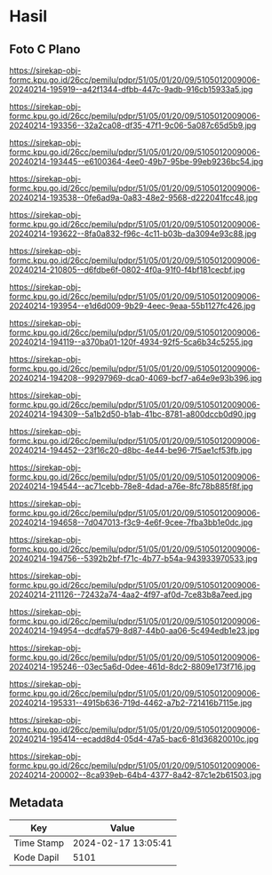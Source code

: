 # Hasil

## Foto C Plano

https://sirekap-obj-formc.kpu.go.id/26cc/pemilu/pdpr/51/05/01/20/09/5105012009006-20240214-195919--a42f1344-dfbb-447c-9adb-916cb15933a5.jpg

https://sirekap-obj-formc.kpu.go.id/26cc/pemilu/pdpr/51/05/01/20/09/5105012009006-20240214-193356--32a2ca08-df35-47f1-9c06-5a087c65d5b9.jpg

https://sirekap-obj-formc.kpu.go.id/26cc/pemilu/pdpr/51/05/01/20/09/5105012009006-20240214-193445--e6100364-4ee0-49b7-95be-99eb9236bc54.jpg

https://sirekap-obj-formc.kpu.go.id/26cc/pemilu/pdpr/51/05/01/20/09/5105012009006-20240214-193538--0fe6ad9a-0a83-48e2-9568-d222041fcc48.jpg

https://sirekap-obj-formc.kpu.go.id/26cc/pemilu/pdpr/51/05/01/20/09/5105012009006-20240214-193622--8fa0a832-f96c-4c11-b03b-da3094e93c88.jpg

https://sirekap-obj-formc.kpu.go.id/26cc/pemilu/pdpr/51/05/01/20/09/5105012009006-20240214-210805--d6fdbe6f-0802-4f0a-91f0-f4bf181cecbf.jpg

https://sirekap-obj-formc.kpu.go.id/26cc/pemilu/pdpr/51/05/01/20/09/5105012009006-20240214-193954--e1d6d009-9b29-4eec-9eaa-55b1127fc426.jpg

https://sirekap-obj-formc.kpu.go.id/26cc/pemilu/pdpr/51/05/01/20/09/5105012009006-20240214-194119--a370ba01-120f-4934-92f5-5ca6b34c5255.jpg

https://sirekap-obj-formc.kpu.go.id/26cc/pemilu/pdpr/51/05/01/20/09/5105012009006-20240214-194208--99297969-dca0-4069-bcf7-a64e9e93b396.jpg

https://sirekap-obj-formc.kpu.go.id/26cc/pemilu/pdpr/51/05/01/20/09/5105012009006-20240214-194309--5a1b2d50-b1ab-41bc-8781-a800dccb0d90.jpg

https://sirekap-obj-formc.kpu.go.id/26cc/pemilu/pdpr/51/05/01/20/09/5105012009006-20240214-194452--23f16c20-d8bc-4e44-be96-7f5ae1cf53fb.jpg

https://sirekap-obj-formc.kpu.go.id/26cc/pemilu/pdpr/51/05/01/20/09/5105012009006-20240214-194544--ac71cebb-78e8-4dad-a76e-8fc78b885f8f.jpg

https://sirekap-obj-formc.kpu.go.id/26cc/pemilu/pdpr/51/05/01/20/09/5105012009006-20240214-194658--7d047013-f3c9-4e6f-9cee-7fba3bb1e0dc.jpg

https://sirekap-obj-formc.kpu.go.id/26cc/pemilu/pdpr/51/05/01/20/09/5105012009006-20240214-194756--5392b2bf-f71c-4b77-b54a-943933970533.jpg

https://sirekap-obj-formc.kpu.go.id/26cc/pemilu/pdpr/51/05/01/20/09/5105012009006-20240214-211126--72432a74-4aa2-4f97-af0d-7ce83b8a7eed.jpg

https://sirekap-obj-formc.kpu.go.id/26cc/pemilu/pdpr/51/05/01/20/09/5105012009006-20240214-194954--dcdfa579-8d87-44b0-aa06-5c494edb1e23.jpg

https://sirekap-obj-formc.kpu.go.id/26cc/pemilu/pdpr/51/05/01/20/09/5105012009006-20240214-195246--03ec5a6d-0dee-461d-8dc2-8809e173f716.jpg

https://sirekap-obj-formc.kpu.go.id/26cc/pemilu/pdpr/51/05/01/20/09/5105012009006-20240214-195331--4915b636-719d-4462-a7b2-721416b7115e.jpg

https://sirekap-obj-formc.kpu.go.id/26cc/pemilu/pdpr/51/05/01/20/09/5105012009006-20240214-195414--ecadd8d4-05d4-47a5-bac6-81d36820010c.jpg

https://sirekap-obj-formc.kpu.go.id/26cc/pemilu/pdpr/51/05/01/20/09/5105012009006-20240214-200002--8ca939eb-64b4-4377-8a42-87c1e2b61503.jpg


## Metadata

| Key        | Value               |
| ---------- | ------------------- |
| Time Stamp | 2024-02-17 13:05:41 |
| Kode Dapil | 5101                |



